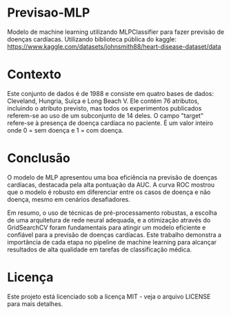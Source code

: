 # Previsao-MLP
Modelo de machine learning utilizando MLPClassifier para fazer previsão de doenças cardíacas.
Utilizando biblioteca pública do kaggle: https://www.kaggle.com/datasets/johnsmith88/heart-disease-dataset/data

# Contexto
Este conjunto de dados é de 1988 e consiste em quatro bases de dados: Cleveland, Hungria, Suíça e Long Beach V.
Ele contém 76 atributos, incluindo o atributo previsto, mas todos os experimentos publicados referem-se ao uso de um subconjunto de 14 deles.
O campo "target" refere-se à presença de doença cardíaca no paciente. É um valor inteiro onde 0 = sem doença e 1 = com doença.

# Conclusão
O modelo de MLP apresentou uma boa eficiência na previsão de doenças cardíacas, destacada pela alta pontuação da AUC. A curva ROC mostrou que o modelo é robusto em diferenciar entre os casos de doença e não doença, mesmo em cenários desafiadores.

Em resumo, o uso de técnicas de pré-processamento robustas, a escolha de uma arquitetura de rede neural adequada, e a otimização através do GridSearchCV foram fundamentais para atingir um modelo eficiente e confiável para a previsão de doenças cardíacas. Este trabalho demonstra a importância de cada etapa no pipeline de machine learning para alcançar resultados de alta qualidade em tarefas de classificação médica.

# Licença
Este projeto está licenciado sob a licença MIT - veja o arquivo LICENSE para mais detalhes.
